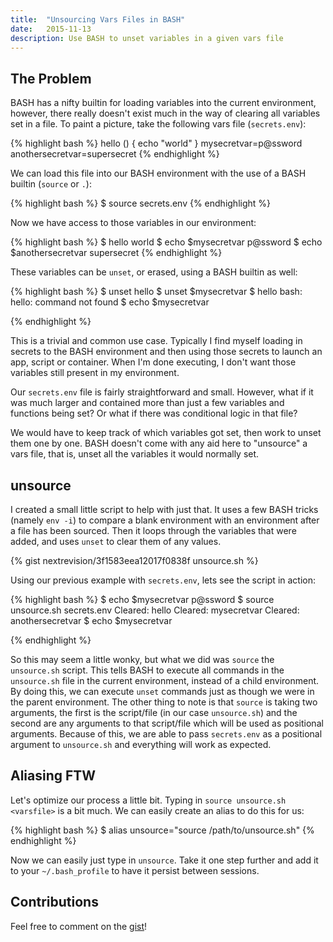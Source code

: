 ```yaml
---
title:  "Unsourcing Vars Files in BASH"
date:   2015-11-13
description: Use BASH to unset variables in a given vars file
---
```


## The Problem

BASH has a nifty builtin for loading variables into the current environment, however, there really doesn't exist much in the way of clearing all variables set in a file. To paint a picture, take the following vars file (`secrets.env`):

{% highlight bash %}
hello () {
  echo "world"
}
mysecretvar=p@ssword
anothersecretvar=supersecret
{% endhighlight %}

We can load this file into our BASH environment with the use of a BASH builtin (`source` or `.`):

{% highlight bash %}
$ source secrets.env
{% endhighlight %}

Now we have access to those variables in our environment:

{% highlight bash %}
$ hello
world
$ echo $mysecretvar
p@ssword
$ echo $anothersecretvar
supersecret
{% endhighlight %}

These variables can be `unset`, or erased, using a BASH builtin as well:

{% highlight bash %}
$ unset hello
$ unset $mysecretvar
$ hello
bash: hello: command not found
$ echo $mysecretvar

{% endhighlight %}

This is a trivial and common use case. Typically I find myself loading in secrets to the BASH environment and then using those secrets to launch an app, script or container. When I'm done executing, I don't want those variables still present in my environment.

Our `secrets.env` file is fairly straightforward and small. However, what if it was much larger and contained more than just a few variables and functions being set? Or what if there was conditional logic in that file?

We would have to keep track of which variables got set, then work to unset them one by one. BASH doesn't come with any aid here to "unsource" a vars file, that is, unset all the variables it would normally set.

## unsource

I created a small little script to help with just that. It uses a few BASH tricks (namely `env -i`) to compare a blank environment with an environment after a file has been sourced. Then it loops through the variables that were added, and uses `unset` to clear them of any values.

{% gist nextrevision/3f1583eea12017f0838f unsource.sh %}

Using our previous example with `secrets.env`, lets see the script in action:

{% highlight bash %}
$ echo $mysecretvar
p@ssword
$ source unsource.sh secrets.env
Cleared: hello
Cleared: mysecretvar
Cleared: anothersecretvar
$ echo $mysecretvar

{% endhighlight %}

So this may seem a little wonky, but what we did was `source` the `unsource.sh` script. This tells BASH to execute all commands in the `unsource.sh` file in the current environment, instead of a child environment. By doing this, we can execute `unset` commands just as though we were in the parent environment. The other thing to note is that `source` is taking two arguments, the first is the script/file (in our case `unsource.sh`) and the second are any arguments to that script/file which will be used as positional arguments. Because of this, we are able to pass `secrets.env` as a positional argument to `unsource.sh` and everything will work as expected.

## Aliasing FTW

Let's optimize our process a little bit. Typing in `source unsource.sh <varsfile>` is a bit much. We can easily create an alias to do this for us:

{% highlight bash %}
$ alias unsource="source /path/to/unsource.sh"
{% endhighlight %}

Now we can easily just type in `unsource`. Take it one step further and add it to your `~/.bash_profile` to have it persist between sessions.

## Contributions

Feel free to comment on the [gist](https://gist.github.com/nextrevision/3f1583eea12017f0838f)!
